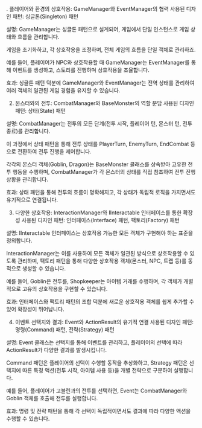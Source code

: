 . 플레이어와 환경의 상호작용: GameManager와 EventManager의 협력
사용된 디자인 패턴: 싱글톤(Singleton) 패턴

설명: GameManager는 싱글톤 패턴으로 설계되어, 게임에서 단일 인스턴스로 게임 상태와 흐름을 관리합니다.

게임을 초기화하고, 각 상호작용을 조정하며, 전체 게임의 흐름을 단일 객체로 관리하죠.

예를 들어, 플레이어가 NPC와 상호작용할 때 GameManager는 EventManager를 통해 이벤트를 생성하고, 스토리를 진행하며 상호작용을 조율합니다.

효과: 싱글톤 패턴 덕분에 GameManager와 EventManager는 전역 상태를 관리하여 여러 객체의 일관된 게임 경험을 유지할 수 있습니다.

2. 몬스터와의 전투: CombatManager와 BaseMonster의 역할 분담
사용된 디자인 패턴: 상태(State) 패턴

설명: CombatManager는 전투의 모든 단계(전투 시작, 플레이어 턴, 몬스터 턴, 전투 종료)를 관리합니다.

이 과정에서 상태 패턴을 통해 전투 상태를 PlayerTurn, EnemyTurn, EndCombat 등으로 전환하여 전투 진행을 제어합니다.

각각의 몬스터 객체(Goblin, Dragon)는 BaseMonster 클래스를 상속받아 고유한 전투 행동을 수행하며, CombatManager가 각 몬스터의 상태를 직접 참조하여 전투 진행 상황을 관리합니다.

효과: 상태 패턴을 통해 전투의 흐름이 명확해지고, 각 상태가 독립적 로직을 가지면서도 유기적으로 연결됩니다.

3. 다양한 상호작용: InteractionManager와 IInteractable 인터페이스를 통한 확장성
사용된 디자인 패턴: 인터페이스(Interface) 패턴, 팩토리(Factory) 패턴

설명: IInteractable 인터페이스는 상호작용 가능한 모든 객체가 구현해야 하는 표준을 정의합니다.

InteractionManager는 이를 사용하여 모든 객체가 일관된 방식으로 상호작용할 수 있도록 관리하며, 팩토리 패턴을 통해 다양한 상호작용 객체(몬스터, NPC, 트랩 등)를 동적으로 생성할 수 있습니다.

예를 들어, Goblin은 전투를, Shopkeeper는 아이템 거래를 수행하며, 각 객체가 개별적으로 고유의 상호작용을 구현할 수 있습니다.

효과: 인터페이스와 팩토리 패턴의 조합 덕분에 새로운 상호작용 객체를 쉽게 추가할 수 있어 확장성이 뛰어납니다.

4. 이벤트 선택지와 결과: Event와 ActionResult의 유기적 연결
사용된 디자인 패턴: 명령(Command) 패턴, 전략(Strategy) 패턴

설명: Event 클래스는 선택지를 통해 이벤트를 관리하고, 플레이어의 선택에 따라 ActionResult가 다양한 결과를 발생시킵니다.

Command 패턴은 플레이어의 선택이 수행할 동작을 추상화하고, Strategy 패턴은 선택지에 따른 특정 액션(전투 시작, 아이템 사용 등)을 개별 전략으로 구분하여 실행합니다.

예를 들어, 플레이어가 고블린과의 전투를 선택하면, Event는 CombatManager와 Goblin 객체를 호출해 전투를 실행합니다.

효과: 명령 및 전략 패턴을 통해 각 선택이 독립적이면서도 결과에 따라 다양한 액션을 수행할 수 있습니다.
